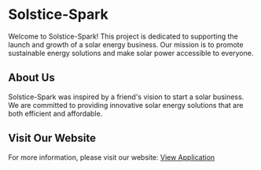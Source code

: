 # Solstice-Spark

Welcome to Solstice-Spark! This project is dedicated to supporting the launch and growth of a solar energy business. Our mission is to promote sustainable energy solutions and make solar power accessible to everyone.

## About Us

Solstice-Spark was inspired by a friend's vision to start a solar business. We are committed to providing innovative solar energy solutions that are both efficient and affordable.

## Visit Our Website

For more information, please visit our website: [View Application](https://middlechild.azurewebsites.net)
